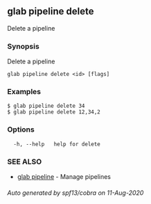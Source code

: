 ## glab pipeline delete

Delete a pipeline

### Synopsis

Delete a pipeline

```
glab pipeline delete <id> [flags]
```

### Examples

```
$ glab pipeline delete 34
$ glab pipeline delete 12,34,2

```

### Options

```
  -h, --help   help for delete
```

### SEE ALSO

* [glab pipeline](glab_pipeline.md)	 - Manage pipelines

###### Auto generated by spf13/cobra on 11-Aug-2020
